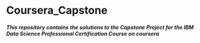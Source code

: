 # Coursera_Capstone

##### This repository contains the solutions to the Capstone Project for the IBM Data Science Professional Certification Course on coursera